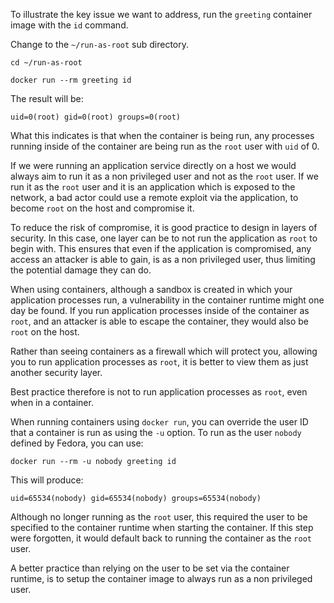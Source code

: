 To illustrate the key issue we want to address, run the `greeting` container image with the `id` command.


Change to the `~/run-as-root` sub directory.

```execute
cd ~/run-as-root
```

```execute
docker run --rm greeting id
```

The result will be:

```
uid=0(root) gid=0(root) groups=0(root)
```

What this indicates is that when the container is being run, any processes running inside of the container are being run as the `root` user with `uid` of 0.

If we were running an application service directly on a host we would always aim to run it as a non privileged user and not as the `root` user. If we run it as the `root` user and it is an application which is exposed to the network, a bad actor could use a remote exploit via the application, to become `root` on the host and compromise it.

To reduce the risk of compromise, it is good practice to design in layers of security. In this case, one layer can be to not run the application as `root` to begin with. This ensures that even if the application is compromised, any access an attacker is able to gain, is as a non privileged user, thus limiting the potential damage they can do.

When using containers, although a sandbox is created in which your application processes run, a vulnerability in the container runtime might one day be found. If you run application processes inside of the container as `root`, and an attacker is able to escape the container, they would also be `root` on the host.

Rather than seeing containers as a firewall which will protect you, allowing you to run application processes as `root`, it is better to view them as just another security layer.

Best practice therefore is not to run application processes as `root`, even when in a container.

When running containers using `docker run`, you can override the user ID that a container is run as using the `-u` option. To run as the user `nobody` defined by Fedora, you can use:

```execute
docker run --rm -u nobody greeting id
```

This will produce:

```
uid=65534(nobody) gid=65534(nobody) groups=65534(nobody)
```

Although no longer running as the `root` user, this required the user to be specified to the container runtime when starting the container. If this step were forgotten, it would default back to running the container as the `root` user.

A better practice than relying on the user to be set via the container runtime, is to setup the container image to always run as a non privileged user.
